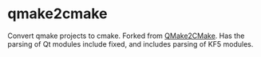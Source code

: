 # qmake2cmake
Convert qmake projects to cmake.
Forked from [QMake2CMake](https://github.com/diegostamigni/qmake2cmake/).
Has the parsing of Qt modules include fixed, and includes parsing of KF5 modules.
